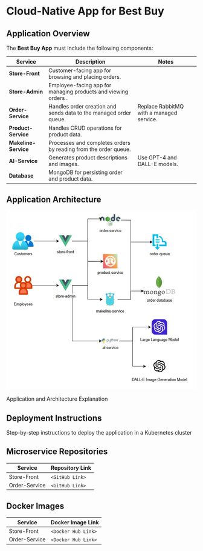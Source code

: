 # Cloud-Native App for Best Buy

## **Application Overview**

The **Best Buy App** must include the following components:

| Service              | Description                                                  | Notes                                    |
| -------------------- | ------------------------------------------------------------ | ---------------------------------------- |
| **Store-Front**      | Customer-facing app for browsing and placing orders.         |                                          |
| **Store-Admin**      | Employee-facing app for managing products and viewing orders . |                                          |
| **Order-Service**    | Handles order creation and sends data to the managed order queue. | Replace RabbitMQ with a managed service. |
| **Product-Service**  | Handles CRUD operations for product data.                    |                                          |
| **Makeline-Service** | Processes and completes orders by reading from the order queue. |                                          |
| **AI-Service**       | Generates product descriptions and images.                   | Use GPT-4 and DALL-E models.             |
| **Database**         | MongoDB for persisting order and product data.               |                                          |



## Application Architecture

![](./assets/diagram.png)

Application and Architecture Explanation

## Deployment Instructions

Step-by-step instructions to deploy the application in a Kubernetes cluster

## Microservice Repositories

| **Service**   | **Repository Link** |
| ------------- | ------------------- |
| Store-Front   | `<GitHub Link>`     |
| Order-Service | `<GitHub Link>`     |

## Docker Images

| **Service**   | **Docker Image Link** |
| ------------- | --------------------- |
| Store-Front   | `<Docker Hub Link>`   |
| Order-Service | `<Docker Hub Link>`   |